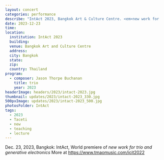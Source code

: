 ```yaml
---
layout: concert
categories: performance
describe: "IntAct 2023, Bangkok Art & Culture Centre. <em>new work for trio and generative electronics</em> World premiere"
date: 2023-12-23
time:
location:
  institution: IntAct 2023
  building:
  venue: Bangkok Art and Culture Centre
  address:
  city: Bangkok
  state:
  zip:
  country: Thailand
program:
  - composer: Jason Thorpe Buchanan
    title: trio
    year: 2023
headerImage: headers/2023/intact-2023.jpg
thumbnail: updates/2023/intact-2023_330.jpg
500pxImage: updates/2023/intact-2023_500.jpg
photosFolder: IntAct
tags:
  - 2023
  - Taceti
  - new
  - teaching
  - lecture
---
```


Dec. 23, 2023, Bangkok: IntAct, World premiere of <em>new work for trio and generative electronics</em> More at https://www.tmaomusic.com/icit2022
